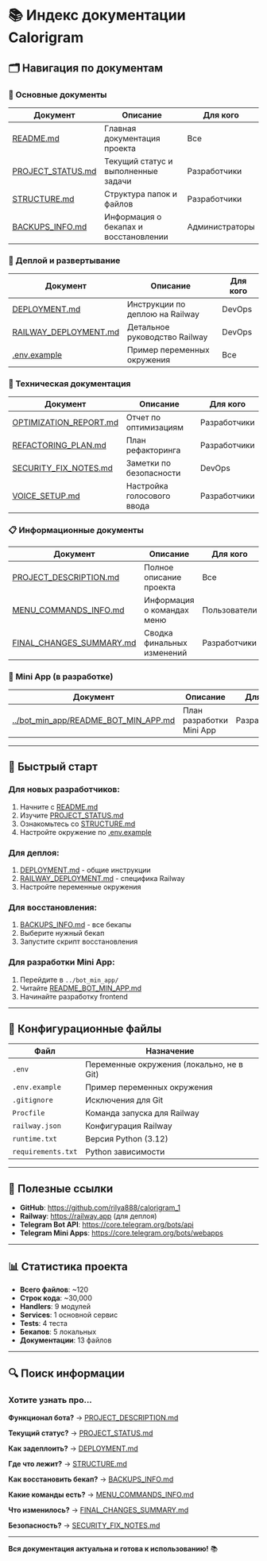 # 📚 Индекс документации Calorigram

## 🗂️ Навигация по документам

### 📖 Основные документы

| Документ | Описание | Для кого |
|----------|----------|----------|
| [README.md](README.md) | Главная документация проекта | Все |
| [PROJECT_STATUS.md](PROJECT_STATUS.md) | Текущий статус и выполненные задачи | Разработчики |
| [STRUCTURE.md](STRUCTURE.md) | Структура папок и файлов | Разработчики |
| [BACKUPS_INFO.md](BACKUPS_INFO.md) | Информация о бекапах и восстановлении | Администраторы |

### 🚀 Деплой и развертывание

| Документ | Описание | Для кого |
|----------|----------|----------|
| [DEPLOYMENT.md](DEPLOYMENT.md) | Инструкции по деплою на Railway | DevOps |
| [RAILWAY_DEPLOYMENT.md](RAILWAY_DEPLOYMENT.md) | Детальное руководство Railway | DevOps |
| [.env.example](.env.example) | Пример переменных окружения | Все |

### 🔧 Техническая документация

| Документ | Описание | Для кого |
|----------|----------|----------|
| [OPTIMIZATION_REPORT.md](OPTIMIZATION_REPORT.md) | Отчет по оптимизациям | Разработчики |
| [REFACTORING_PLAN.md](REFACTORING_PLAN.md) | План рефакторинга | Разработчики |
| [SECURITY_FIX_NOTES.md](SECURITY_FIX_NOTES.md) | Заметки по безопасности | DevOps |
| [VOICE_SETUP.md](VOICE_SETUP.md) | Настройка голосового ввода | Разработчики |

### 📋 Информационные документы

| Документ | Описание | Для кого |
|----------|----------|----------|
| [PROJECT_DESCRIPTION.md](PROJECT_DESCRIPTION.md) | Полное описание проекта | Все |
| [MENU_COMMANDS_INFO.md](MENU_COMMANDS_INFO.md) | Информация о командах меню | Пользователи |
| [FINAL_CHANGES_SUMMARY.md](FINAL_CHANGES_SUMMARY.md) | Сводка финальных изменений | Разработчики |

### 📱 Mini App (в разработке)

| Документ | Описание | Для кого |
|----------|----------|----------|
| [../bot_min_app/README_BOT_MIN_APP.md](../bot_min_app/README_BOT_MIN_APP.md) | План разработки Mini App | Разработчики |

---

## 🎯 Быстрый старт

### Для новых разработчиков:
1. Начните с [README.md](README.md)
2. Изучите [PROJECT_STATUS.md](PROJECT_STATUS.md)
3. Ознакомьтесь со [STRUCTURE.md](STRUCTURE.md)
4. Настройте окружение по [.env.example](.env.example)

### Для деплоя:
1. [DEPLOYMENT.md](DEPLOYMENT.md) - общие инструкции
2. [RAILWAY_DEPLOYMENT.md](RAILWAY_DEPLOYMENT.md) - специфика Railway
3. Настройте переменные окружения

### Для восстановления:
1. [BACKUPS_INFO.md](BACKUPS_INFO.md) - все бекапы
2. Выберите нужный бекап
3. Запустите скрипт восстановления

### Для разработки Mini App:
1. Перейдите в `../bot_min_app/`
2. Читайте [README_BOT_MIN_APP.md](../bot_min_app/README_BOT_MIN_APP.md)
3. Начинайте разработку frontend

---

## 📝 Конфигурационные файлы

| Файл | Назначение |
|------|------------|
| `.env` | Переменные окружения (локально, не в Git) |
| `.env.example` | Пример переменных окружения |
| `.gitignore` | Исключения для Git |
| `Procfile` | Команда запуска для Railway |
| `railway.json` | Конфигурация Railway |
| `runtime.txt` | Версия Python (3.12) |
| `requirements.txt` | Python зависимости |

---

## 🔗 Полезные ссылки

- **GitHub**: https://github.com/rilya888/calorigram_1
- **Railway**: https://railway.app (для деплоя)
- **Telegram Bot API**: https://core.telegram.org/bots/api
- **Telegram Mini Apps**: https://core.telegram.org/bots/webapps

---

## 📊 Статистика проекта

- **Всего файлов**: ~120
- **Строк кода**: ~30,000
- **Handlers**: 9 модулей
- **Services**: 1 основной сервис
- **Tests**: 4 теста
- **Бекапов**: 5 локальных
- **Документации**: 13 файлов

---

## 🔍 Поиск информации

### Хотите узнать про...

**Функционал бота?**
→ [PROJECT_DESCRIPTION.md](PROJECT_DESCRIPTION.md)

**Текущий статус?**
→ [PROJECT_STATUS.md](PROJECT_STATUS.md)

**Как задеплоить?**
→ [DEPLOYMENT.md](DEPLOYMENT.md)

**Где что лежит?**
→ [STRUCTURE.md](STRUCTURE.md)

**Как восстановить бекап?**
→ [BACKUPS_INFO.md](BACKUPS_INFO.md)

**Какие команды есть?**
→ [MENU_COMMANDS_INFO.md](MENU_COMMANDS_INFO.md)

**Что изменилось?**
→ [FINAL_CHANGES_SUMMARY.md](FINAL_CHANGES_SUMMARY.md)

**Безопасность?**
→ [SECURITY_FIX_NOTES.md](SECURITY_FIX_NOTES.md)

---

**Вся документация актуальна и готова к использованию!** 📚
